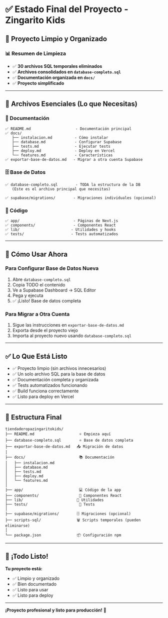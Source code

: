 # ✅ Estado Final del Proyecto - Zingarito Kids

## 🎉 Proyecto Limpio y Organizado

### 📊 Resumen de Limpieza

- ✅ **30 archivos SQL temporales eliminados**
- ✅ **Archivos consolidados en `database-completo.sql`**
- ✅ **Documentación organizada en `docs/`**
- ✅ **Proyecto simplificado**

---

## 📁 Archivos Esenciales (Lo que Necesitas)

### 📖 Documentación
```
✅ README.md                    - Documentación principal
✅ docs/
   ├── instalacion.md          - Cómo instalar
   ├── database.md             - Configurar Supabase  
   ├── tests.md                - Ejecutar tests
   ├── deploy.md               - Deploy en Vercel
   └── features.md             - Características
✅ exportar-base-de-datos.md   - Migrar a otra cuenta Supabase
```

### 🗄️ Base de Datos
```
✅ database-completo.sql        - TODA la estructura de la DB
   (Este es el archivo principal que necesitas)
   
✅ supabase/migrations/        - Migraciones individuales (opcional)
```

### 📝 Código
```
✅ app/                        - Páginas de Next.js
✅ components/                 - Componentes React
✅ lib/                       - Utilidades y hooks
✅ tests/                     - Tests automatizados
```

---

## 🚀 Cómo Usar Ahora

### Para Configurar Base de Datos Nueva

1. Abre `database-completo.sql`
2. Copia TODO el contenido
3. Ve a Supabase Dashboard → SQL Editor
4. Pega y ejecuta
5. ✅ ¡Listo! Base de datos completa

### Para Migrar a Otra Cuenta

1. Sigue las instrucciones en `exportar-base-de-datos.md`
2. Exporta desde el proyecto viejo
3. Importa al proyecto nuevo usando `database-completo.sql`

---

## ✅ Lo Que Está Listo

- ✅ Proyecto limpio (sin archivos innecesarios)
- ✅ Un solo archivo SQL para la base de datos
- ✅ Documentación completa y organizada
- ✅ Tests automatizados funcionando
- ✅ Build funciona correctamente
- ✅ Listo para deploy en Vercel

---

## 🎯 Estructura Final

```
tiendaderopazingaritokids/
├── README.md                    ⭐ Empieza aquí
├── database-completo.sql        ⭐ Base de datos completa
├── exportar-base-de-datos.md   📤 Migración de datos
│
├── docs/                        📚 Documentación
│   ├── instalacion.md
│   ├── database.md
│   ├── tests.md
│   ├── deploy.md
│   └── features.md
│
├── app/                         💻 Código de la app
├── components/                  🧩 Componentes React
├── lib/                        🔧 Utilidades
├── tests/                       🧪 Tests
│
├── supabase/migrations/        🗄️ Migraciones (opcional)
├── scripts-sql/                🗑️ Scripts temporales (pueden eliminarse)
│
└── package.json                📦 Configuración npm
```

---

## 🎉 ¡Todo Listo!

**Tu proyecto está:**
- ✅ Limpio y organizado
- ✅ Bien documentado
- ✅ Listo para usar
- ✅ Listo para deploy

---

**¡Proyecto profesional y listo para producción!** 🚀

